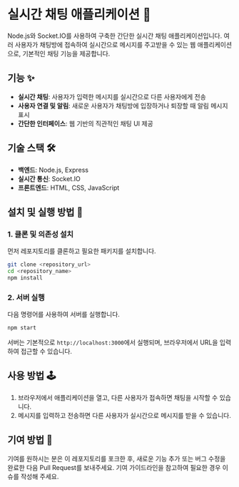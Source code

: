 # 실시간 채팅 애플리케이션 💬

Node.js와 Socket.IO를 사용하여 구축한 간단한 실시간 채팅 애플리케이션입니다. 여러 사용자가 채팅방에 접속하여 실시간으로 메시지를 주고받을 수 있는 웹 애플리케이션으로, 기본적인 채팅 기능을 제공합니다.

## 기능 ✨

- **실시간 채팅**: 사용자가 입력한 메시지를 실시간으로 다른 사용자에게 전송
- **사용자 연결 및 알림**: 새로운 사용자가 채팅방에 입장하거나 퇴장할 때 알림 메시지 표시
- **간단한 인터페이스**: 웹 기반의 직관적인 채팅 UI 제공

## 기술 스택 🛠️

- **백엔드**: Node.js, Express
- **실시간 통신**: Socket.IO
- **프론트엔드**: HTML, CSS, JavaScript

## 설치 및 실행 방법 🚀

### 1. 클론 및 의존성 설치

먼저 레포지토리를 클론하고 필요한 패키지를 설치합니다.

```bash
git clone <repository_url>
cd <repository_name>
npm install
```

### 2. 서버 실행

다음 명령어를 사용하여 서버를 실행합니다.

```bash
npm start
```

서버는 기본적으로 `http://localhost:3000`에서 실행되며, 브라우저에서 URL을 입력하여 접근할 수 있습니다.

## 사용 방법 🕹️

1. 브라우저에서 애플리케이션을 열고, 다른 사용자가 접속하면 채팅을 시작할 수 있습니다.
2. 메시지를 입력하고 전송하면 다른 사용자가 실시간으로 메시지를 받을 수 있습니다.

## 기여 방법 🤝

기여를 원하시는 분은 이 레포지토리를 포크한 후, 새로운 기능 추가 또는 버그 수정을 완료한 다음 Pull Request를 보내주세요. 기여 가이드라인을 참고하여 필요한 경우 이슈를 작성해 주세요.
